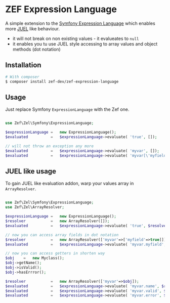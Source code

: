 # ZEF Expression Language

A simple extension to the [Symfony Expression Language](https://github.com/symfony/expression-language) which enables more [JUEL](http://juel.sourceforge.net) like behaviour.

* it will not break on non existing values - it evalueates to `null`
* it enables you tu use JUEL style accessing to array values and object methods (dot notation)


## Installation

```bash
# With composer
$ composer install zef-dev/zef-expression-language
```


## Usage

Just replace Symfony `ExpressionLanguage` with the Zef one.

```php

use Zef\Zel\Symfony\ExpressionLanguage;

$expressionLanguage =   new ExpressionLanguage();
$evaluated          =   $expressionLanguage->evaluate( 'true', []);

// will not throw an exception any more
$evaluated          =   $expressionLanguage->evaluate( 'myvar', []);
$evaluated          =   $expressionLanguage->evaluate( 'myvar[\'myfield\']', ['myvar'=>[]]);

```

## JUEL like usage

To gain JUEL like evaluation addon, warp your values array in `ArrayResolver`.

```php

use Zef\Zel\Symfony\ExpressionLanguage;
use Zef\Zel\ArrayResolver;

$expressionLanguage =   new ExpressionLanguage();
$resolver           =   new ArrayResolver([]);
$evaluated          =   $expressionLanguage->evaluate( 'true', $resolver->getValues());

// now you can access array fields in dot notation
$resolver           =   new ArrayResolver(['myvar'=>['myfield'=>true]]);
$evaluated          =   $expressionLanguage->evaluate( 'myvar.myfield', $resolver->getValues());

// now you can access getters in shorten way
$obj    =   new Myclass();
$obj->getName();
$obj->isValid();
$obj->hasErrror();

$resolver           =   new ArrayResolver(['myvar'=>$obj]);
$evaluated          =   $expressionLanguage->evaluate( 'myvar.name', $resolver->getValues());
$evaluated          =   $expressionLanguage->evaluate( 'myvar.valid', $resolver->getValues());
$evaluated          =   $expressionLanguage->evaluate( 'myvar.error', $resolver->getValues());

        
```
